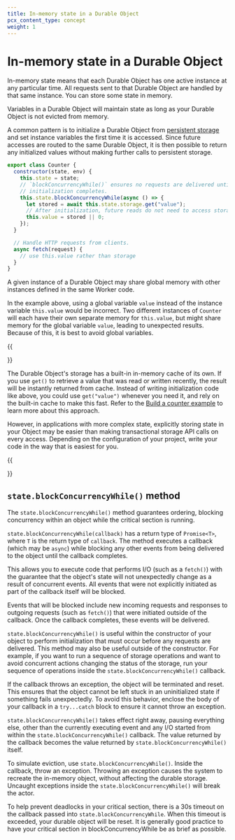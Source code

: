 ```yaml
---
title: In-memory state in a Durable Object
pcx_content_type: concept
weight: 1
---
```


# In-memory state in a Durable Object

In-memory state means that each Durable Object has one active instance at any particular time. All requests sent to that Durable Object are handled by that same instance. You can store some state in memory.

Variables in a Durable Object will maintain state as long as your Durable Object is not evicted from memory.

A common pattern is to initialize a Durable Object from [persistent storage](/durable-objects/api/transactional-storage-api/) and set instance variables the first time it is accessed. Since future accesses are routed to the same Durable Object, it is then possible to return any initialized values without making further calls to persistent storage.

```js
export class Counter {
  constructor(state, env) {
    this.state = state;
    // `blockConcurrencyWhile()` ensures no requests are delivered until
    // initialization completes.
    this.state.blockConcurrencyWhile(async () => {
      let stored = await this.state.storage.get("value");
      // After initialization, future reads do not need to access storage.
      this.value = stored || 0;
    });
  }

  // Handle HTTP requests from clients.
  async fetch(request) {
    // use this.value rather than storage
  }
}
```

A given instance of a Durable Object may share global memory with other instances defined in the same Worker code.

In the example above, using a global variable `value` instead of the instance variable `this.value` would be incorrect. Two different instances of `Counter` will each have their own separate memory for `this.value`, but might share memory for the global variable `value`, leading to unexpected results. Because of this, it is best to avoid global variables.

{{<Aside type="note" header="Built-in caching">}}

The Durable Object's storage has a built-in in-memory cache of its own. If you use `get()` to retrieve a value that was read or written recently, the result will be instantly returned from cache. Instead of writing initialization code like above, you could use `get("value")` whenever you need it, and rely on the built-in cache to make this fast. Refer to the [Build a counter example](/durable-objects/examples/build-a-counter/) to learn more about this approach.

However, in applications with more complex state, explicitly storing state in your Object may be easier than making transactional storage API calls on every access. Depending on the configuration of your project, write your code in the way that is easiest for you.

{{</Aside>}}

## `state.blockConcurrencyWhile()` method

The `state.blockConcurrencyWhile()` method guarantees ordering, blocking concurrency within an object while the critical section is running.

`state.blockConcurrencyWhile(callback)` has a return type of `Promise<T>`, where `T` is the return type of `callback`. The method executes a callback (which may be `async`) while blocking any other events from being delivered to the object until the callback completes.

This allows you to execute code that performs I/O (such as a `fetch()`) with the guarantee that the object's state will not unexpectedly change as a result of concurrent events. All events that were not explicitly initiated as part of the callback itself will be blocked.

Events that will be blocked include new incoming requests and responses to outgoing requests (such as `fetch()`) that were initiated outside of the callback. Once the callback completes, these events will be delivered.

`state.blockConcurrencyWhile()` is useful within the constructor of your object to perform initialization that must occur before any requests are delivered. This method may also be useful outside of the constructor. For example, if you want to run a sequence of storage operations and want to avoid concurrent actions changing the status of the storage, run your sequence of operations inside the `state.blockConcurrencyWhile()` callback.

If the callback throws an exception, the object will be terminated and reset. This ensures that the object cannot be left stuck in an uninitialized state if something fails unexpectedly. To avoid this behavior, enclose the body of your callback in a `try...catch` block to ensure it cannot throw an exception.

`state.blockConcurrencyWhile()` takes effect right away, pausing everything else, other than the currently executing event and any I/O started from within the `state.blockConcurrencyWhile()` callback. The value returned by the callback becomes the value returned by `state.blockConcurrencyWhile()` itself.

To simulate eviction, use `state.blockConcurrencyWhile()`. Inside the callback, throw an exception. Throwing an exception causes the system to recreate the in-memory object, without affecting the durable storage. Uncaught exceptions inside the `state.blockConcurrencyWhile()` will break the actor.

To help prevent deadlocks in your critical section, there is a 30s timeout on the callback passed into `state.blockConcurrencyWhile`. When this timeout is exceeded, your durable object will be reset. It is generally good practice to have your critical section in blockConcurrencyWhile be as brief as possible.
